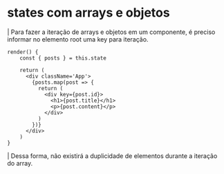 # states com arrays e objetos

| Para fazer a iteração de arrays e objetos em um componente, é preciso informar no elemento root uma key para iteração.

```
render() {
    const { posts } = this.state
    
    return (
      <div className='App'>
        {posts.map(post => {
          return (
            <div key={post.id}>
              <h1>{post.title}</h1>
              <p>{post.content}</p>
            </div>
          )
        })}
      </div>
    )
}

```

| Dessa forma, não existirá a duplicidade de elementos durante a iteração do array.